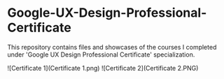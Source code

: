 # Google-UX-Design-Professional-Certificate
This repository contains files and showcases of the courses I completed under 'Google UX Design Professional Certificate' specialization.

![Certificate 1](Certificate 1.png)
![Certificate 2](Certificate 2.PNG)

